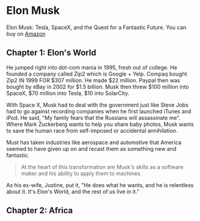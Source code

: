 
# Elon Musk
Elon Musk: Tesla, SpaceX, and the Quest for a Fantastic Future. You can buy on [Amazon](https://www.amazon.com/gp/product/006230125X/ref=as_li_tl?ie=UTF8&camp=1789&creative=9325&creativeASIN=006230125X&linkCode=as2&tag=iosgeekcommun-20&linkId=8d211420683dc307d2059f0a1ec1c6a6)


## Chapter 1: Elon's World
He jumped right into dot-com mania in 1995, fresh out of college. He founded a company called Zip2 which is Google + Yelp. Compaq bought Zip2 IN 1999 FOR $307 million. He made $22 million. Paypal then was bought by eBay in 2002 for $1.5 billion. Musk then threw $100 million into SpaceX, $70 million into Tesla, $10 into SolarCity.

With Space X, Musk had to deal with the government just like Steve Jobs had to go against recording companies when he first launched iTunes and iPod. He said, "My family fears that the Russians will assassinate me". Where Mark Zuckerberg wants to help you share baby photos, Musk wants to save the human race from self-imposed or accidental annihilation.

Must has taken industries like aerospace and automotive that America seemed to have given up on and recast them as something new and fantastic.

> At the heart of this transformation are Musk's skills as a software maker and his ability to apply them to machines.

As his ex-wife, Justine, put it, "He does what he wants, and he is relentless about it. It's Elon's World, and the rest of us live in it."

## Chapter 2: Africa
